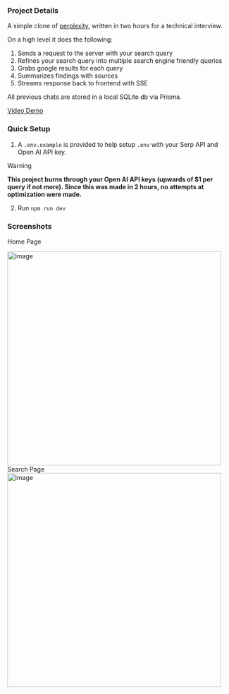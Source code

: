 ### Project Details
A simple clone of [perplexity](https://en.wikipedia.org/wiki/Perplexity_AI), written in two hours for a technical interview.

On a high level it does the following:
1. Sends a request to the server with your search query
2. Refines your search query into multiple search engine friendly queries
3. Grabs google results for each query
4. Summarizes findings with sources
5. Streams response back to frontend with SSE

All previous chats are stored in a local SQLite db via Prisma.

[Video Demo](https://www.loom.com/share/2f5b5438549a42449e266e41bf545bd2)


### Quick Setup
1. A `.env.example` is provided to help setup `.env` with your Serp API and Open AI API key. 
> [!WARNING]
> **This project burns through your Open AI API keys (upwards of $1 per query if not more). Since this was made in 2 hours, no attempts at optimization were made.**
2. Run `npm run dev`

### Screenshots
Home Page
<br/>

<img width="485" alt="image" src="https://github.com/user-attachments/assets/18946676-3653-4634-a2de-bab05b172dc7">
<br/>
Search Page
<br/>

<img width="485" alt="image" src="https://github.com/user-attachments/assets/a9b73c41-317e-49c1-a634-8a0fec5d1b20">
